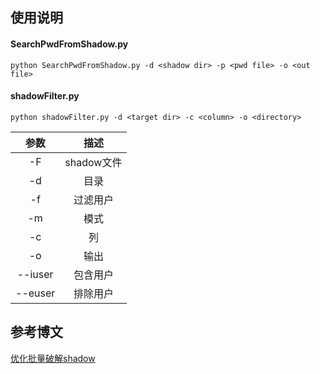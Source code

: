 ## 使用说明
#### SearchPwdFromShadow.py
```
python SearchPwdFromShadow.py -d <shadow dir> -p <pwd file> -o <out file>
```

#### shadowFilter.py 
```
python shadowFilter.py -d <target dir> -c <column> -o <directory>
```
|参数|描述|
|:---:|:---:|
|-F|shadow文件|
|-d|目录|
|-f|过滤用户|
|-m|模式|
|-c|列|
|-o|输出|
|--iuser|包含用户|
|--euser|排除用户|

## 参考博文
[优化批量破解shadow](http://gv7.me/articles/2017/batch-crack-shadows/)
